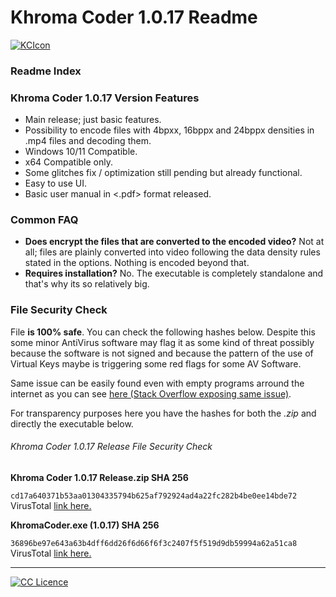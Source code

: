 # Khroma Coder 1.0.17 Readme
[![KCIcon](https://raw.githubusercontent.com/KarstSkarn/KhromaCoder/main/KhromaCoderLogo.ico "KCIcon")](https://raw.githubusercontent.com/KarstSkarn/KhromaCoder/main/KhromaCoderLogo.ico "KCIcon")

### Readme Index

### Khroma Coder 1.0.17 Version Features
- Main release; just basic features.
- Possibility to encode files with 4bpxx, 16bppx and 24bppx densities in .mp4 files and decoding them.
- Windows 10/11 Compatible.
- x64 Compatible only.
- Some glitches fix / optimization still pending but already functional.
- Easy to use UI.
- Basic user manual in <.pdf> format released.

### Common FAQ
- **Does encrypt the files that are converted to the encoded video?**
  Not at all; files are plainly converted into video following the data density rules stated in the options. Nothing is encoded beyond that.
- **Requires installation?**
  No. The executable is completely standalone and that's why its so relatively big.

### File Security Check
File **is 100% safe**. You can check the following hashes below. Despite this some minor AntiVirus software may flag it as some kind of threat possibly because the software is not signed and because the pattern of the use of Virtual Keys maybe is triggering some red flags for some AV Software.

Same issue can be easily found even with empty programs arround the internet as you can see [here (Stack Overflow exposing same issue)](https://stackoverflow.com/questions/60340213/what-could-be-causing-virustotal-to-flag-an-empty-program-as-a-trojan "here (Stack Overflow exposing same issue)").

For transparency purposes here you have the hashes for both the *.zip* and directly the executable below.

###### Khroma Coder 1.0.17 Release File Security Check

**Khroma Coder 1.0.17 Release.zip SHA 256**

`cd17a640371b53aa01304335794b625af792924ad4a22fc282b4be0ee14bde72`
VirusTotal [link here.](https://www.virustotal.com/gui/file/cd17a640371b53aa01304335794b625af792924ad4a22fc282b4be0ee14bde72 "link here.")


**KhromaCoder.exe (1.0.17) SHA 256**

`36896be97e643a63b4dff6dd26f6d66f6f3c2407f5f519d9db59994a62a51ca8`
VirusTotal [link here.](https://www.virustotal.com/gui/file/36896be97e643a63b4dff6dd26f6d66f6f3c2407f5f519d9db59994a62a51ca8 "link here.")

------------

[![CC Licence](https://i.creativecommons.org/l/by-nc-sa/4.0/88x31.png "CC Licence")](https://creativecommons.org/licenses/by-nc-sa/4.0/ "CC Licence")
